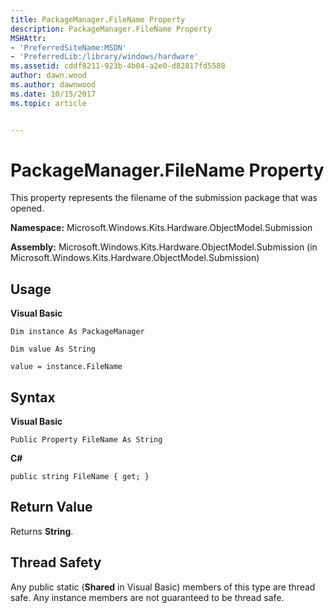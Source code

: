 ```yaml
---
title: PackageManager.FileName Property
description: PackageManager.FileName Property
MSHAttr:
- 'PreferredSiteName:MSDN'
- 'PreferredLib:/library/windows/hardware'
ms.assetid: cddf8211-923b-4b04-a2e0-d82817fd5588
author: dawn.wood
ms.author: dawnwood
ms.date: 10/15/2017
ms.topic: article


---
```


# PackageManager.FileName Property


This property represents the filename of the submission package that was opened.

**Namespace:** Microsoft.Windows.Kits.Hardware.ObjectModel.Submission

**Assembly:** Microsoft.Windows.Kits.Hardware.ObjectModel.Submission (in Microsoft.Windows.Kits.Hardware.ObjectModel.Submission)

## <span id="Usage"></span><span id="usage"></span><span id="USAGE"></span>Usage


**Visual Basic**

`Dim instance As PackageManager`

`Dim value As String`

`value = instance.FileName`

## <span id="Syntax"></span><span id="syntax"></span><span id="SYNTAX"></span>Syntax


**Visual Basic**

`Public Property FileName As String`

**C#**

`public string FileName { get; }`

## <span id="Return_Value"></span><span id="return_value"></span><span id="RETURN_VALUE"></span>Return Value


Returns **String**.

## <span id="Thread_Safety"></span><span id="thread_safety"></span><span id="THREAD_SAFETY"></span>Thread Safety


Any public static (**Shared** in Visual Basic) members of this type are thread safe. Any instance members are not guaranteed to be thread safe.

 

 






